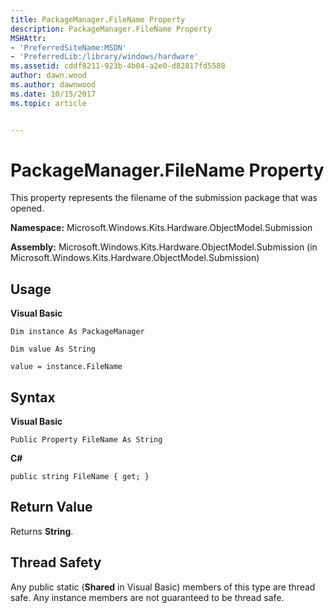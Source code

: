 ```yaml
---
title: PackageManager.FileName Property
description: PackageManager.FileName Property
MSHAttr:
- 'PreferredSiteName:MSDN'
- 'PreferredLib:/library/windows/hardware'
ms.assetid: cddf8211-923b-4b04-a2e0-d82817fd5588
author: dawn.wood
ms.author: dawnwood
ms.date: 10/15/2017
ms.topic: article


---
```


# PackageManager.FileName Property


This property represents the filename of the submission package that was opened.

**Namespace:** Microsoft.Windows.Kits.Hardware.ObjectModel.Submission

**Assembly:** Microsoft.Windows.Kits.Hardware.ObjectModel.Submission (in Microsoft.Windows.Kits.Hardware.ObjectModel.Submission)

## <span id="Usage"></span><span id="usage"></span><span id="USAGE"></span>Usage


**Visual Basic**

`Dim instance As PackageManager`

`Dim value As String`

`value = instance.FileName`

## <span id="Syntax"></span><span id="syntax"></span><span id="SYNTAX"></span>Syntax


**Visual Basic**

`Public Property FileName As String`

**C#**

`public string FileName { get; }`

## <span id="Return_Value"></span><span id="return_value"></span><span id="RETURN_VALUE"></span>Return Value


Returns **String**.

## <span id="Thread_Safety"></span><span id="thread_safety"></span><span id="THREAD_SAFETY"></span>Thread Safety


Any public static (**Shared** in Visual Basic) members of this type are thread safe. Any instance members are not guaranteed to be thread safe.

 

 






